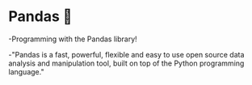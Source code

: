 # Pandas 🐼

-Programming with the Pandas library!

-"Pandas is a fast, powerful, flexible and easy to use open source data analysis and manipulation tool,
built on top of the Python programming language."
